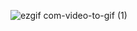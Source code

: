 ![ezgif com-video-to-gif (1)](https://github.com/yangharry/react-curd-app/assets/120225915/6acbdaa2-d80f-4ffa-8384-195a71a88567)
